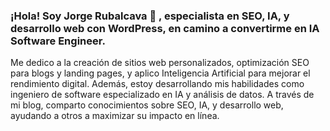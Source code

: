 ### ¡Hola! Soy Jorge Rubalcava 👋 , especialista en SEO, IA, y desarrollo web con WordPress, en camino a convertirme en IA Software Engineer. 
Me dedico a la creación de sitios web personalizados, optimización SEO para blogs y landing pages, y aplico Inteligencia Artificial para mejorar el rendimiento digital. Además, estoy desarrollando mis habilidades como ingeniero de software especializado en IA y análisis de datos. A través de mi blog, comparto conocimientos sobre SEO, IA, y desarrollo web, ayudando a otros a maximizar su impacto en línea.

<!--
**GeorgeHumbert/GeorgeHumbert** is a ✨ _special_ ✨ repository because its `README.md` (this file) appears on your GitHub profile.

Here are some ideas to get you started:

- 🔭 I’m currently working on ...
- 🌱 I’m currently learning ...
- 👯 I’m looking to collaborate on ...
- 🤔 I’m looking for help with ...
- 💬 Ask me about ...
- 📫 How to reach me: ...
- 😄 Pronouns: ...
- ⚡ Fun fact: ...
-->

